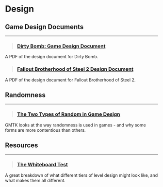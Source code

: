 # Design

## Game Design Documents
___

> ### [Dirty Bomb: Game Design Document](http://db-design.splashdamage.com.s3-eu-west-1.amazonaws.com/dirty_bomb-game_design_document.pdf)
A PDF of the design document for Dirty Bomb.
<!-- -->


> ### [Fallout Brotherhood of Steel 2 Design Document](https://drive.google.com/file/d/1b6TVJHAjtsK12qmDn9M8CdoUSHS1OHwY/view)
A PDF of the design document for Fallout Brotherhood of Steel 2.
<!-- -->


## Randomness
___

> ### [The Two Types of Random in Game Design](https://www.youtube.com/watch?v=dwI5b-wRLic)
GMTK looks at the way randomness is used in games - and why some forms are more contentious than others.
<!-- -->


## Resources
___

> ### [The Whiteboard Test](https://cdn.discordapp.com/attachments/607019459760095232/730822193696604290/image0.jpg?ex=66b24eb4&is=66b0fd34&hm=5e4429255cf5fe08b6ea6aef64dde26227d9ad24508c3190498e03015a6795bd&)
A great breakdown of what different tiers of level design might look like, and what makes them all different.
<!-- -->

